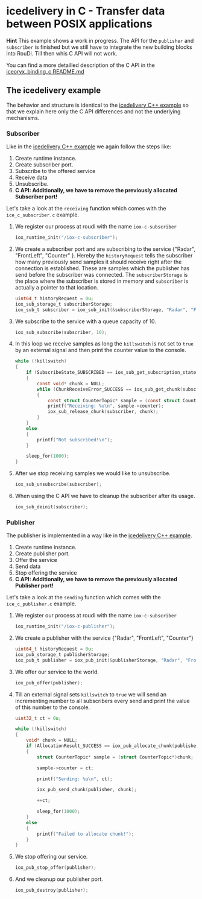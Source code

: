 # icedelivery in C - Transfer data between POSIX applications

**Hint** This example shows a work in progress. The API for the `publisher` and 
`subscriber` is finished but we still have to integrate the new building blocks
into RouDi. Till then whis C API will not work.

You can find a more detailled description of the C API in the [iceoryx_binding_c README.md](../../iceoryx_binding_c)

## The icedelivery example

The behavior and structure is identical to the [icedelivery C++ example](../icedelivery/) 
so that we explain here only the C API differences and not the 
underlying mechanisms.

### Subscriber

Like in the 
[icedelivery C++ example](../icedelivery/)
we again follow the steps like:
 
 1. Create runtime instance.
 2. Create subscriber port.
 3. Subscribe to the offered service 
 4. Receive data 
 5. Unsubscribe.
 6. **C API: Additionally, we have to remove the previously allocated Subscriber 
        port!** 

Let's take a look at the `receiving` function which comes with the
`ice_c_subscriber.c` example.

 1. We register our process at roudi with the name `iox-c-subscriber`
    ```c
    iox_runtime_init("/iox-c-subscriber");
    ```
  
 2. We create a subscriber port and are subscribing to the service 
    {"Radar", "FrontLeft", "Counter" }. Hereby the `historyRequest` 
    tells the subscriber how many previously send samples it should receive 
    right after the connection is established. These are
    samples which the publisher has send before the subscriber was 
    connected.
    The `subscriberStorage` is the place where the subscriber is stored in 
    memory and `subscriber` is actually a pointer to that location.
    ```c
    uint64_t historyRequest = 0u;
    iox_sub_storage_t subscriberStorage;
    iox_sub_t subscriber = iox_sub_init(&subscriberStorage, "Radar", "FrontLeft", "Counter", historyRequest);
    ```
 
  3. We subscribe to the service with a queue capacity of 10.
     ```c
     iox_sub_subscribe(subscriber, 10);
     ```

  4. In this loop we receive samples as long the `killswitch` is not
     set to `true` by an external signal and then print the counter 
     value to the console.
     ```c
     while (!killswitch)
     {
         if (SubscribeState_SUBSCRIBED == iox_sub_get_subscription_state(subscriber))
         {
             const void* chunk = NULL;
             while (ChunkReceiveError_SUCCESS == iox_sub_get_chunk(subscriber, &chunk))
             {
                 const struct CounterTopic* sample = (const struct CounterTopic*)(chunk);
                 printf("Receiving: %u\n", sample->counter);
                 iox_sub_release_chunk(subscriber, chunk);
             }
         }
         else
         {
             printf("Not subscribed!\n");
         }

         sleep_for(1000);
     }
     ```
  
  5. After we stop receiving samples we would like to unsubscribe.
     ```c
     iox_sub_unsubscribe(subscriber);
     ```

  6. When using the C API we have to cleanup the subscriber after 
     its usage.
     ```c
     iox_sub_deinit(subscriber);
     ```

### Publisher
The publisher is implemented in a way like in the
[icedelivery C++ example](../icedelivery/).

 1. Create runtime instance.
 2. Create publisher port.
 3. Offer the service 
 4. Send data 
 5. Stop offering the service
 6. **C API: Additionally, we have to remove the previously allocated Publisher 
        port!** 

Let's take a look at the `sending` function which comes with the
`ice_c_publisher.c` example.

 1. We register our process at roudi with the name `iox-c-subscriber`
    ```c
    iox_runtime_init("/iox-c-publisher");
    ```
 2. We create a publisher with the service 
    {"Radar", "FrontLeft", "Counter"}
    ```c
    uint64_t historyRequest = 0u;
    iox_pub_storage_t publisherStorage;
    iox_pub_t publisher = iox_pub_init(&publisherStorage, "Radar", "FrontLeft", "Counter", historyRequest);
    ```
 3. We offer our service to the world.
    ```c
    iox_pub_offer(publisher);
    ```

 4. Till an external signal sets `killswitch` to `true` we will send an
    incrementing number to all subscribers every send and print the
    value of this number to the console.
    ```c
    uint32_t ct = 0u;
    
    while (!killswitch)
    {
        void* chunk = NULL;
        if (AllocationResult_SUCCESS == iox_pub_allocate_chunk(publisher, &chunk, sizeof(struct CounterTopic)))
        {
            struct CounterTopic* sample = (struct CounterTopic*)chunk;
    
            sample->counter = ct;
    
            printf("Sending: %u\n", ct);
    
            iox_pub_send_chunk(publisher, chunk);
    
            ++ct;
    
            sleep_for(1000);
        }
        else
        {
            printf("Failed to allocate chunk!");
        }
    }
    ```

 5. We stop offering our service.
    ```c
    iox_pub_stop_offer(publisher);
    ```

 6. And we cleanup our publisher port.
    ```c
    iox_pub_destroy(publisher);
    ```
